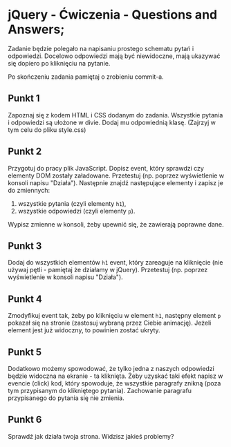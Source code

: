 # jQuery - Ćwiczenia - Questions and Answers;

Zadanie będzie polegało na napisaniu prostego schematu pytań i odpowiedzi. Docelowo odpowiedzi mają być niewidoczne, mają ukazywać się dopiero po kliknięciu na pytanie.

Po skończeniu zadania pamiętaj o zrobieniu commit-a.

## Punkt 1
Zapoznaj się z kodem HTML i CSS dodanym do zadania. Wszystkie pytania i odpowiedzi są ułożone w divie. Dodaj mu odpowiednią klasę. (Zajrzyj w tym celu do pliku style.css)

## Punkt 2
Przygotuj do pracy plik JavaScript. Dopisz event, który sprawdzi czy elementy DOM zostały załadowane. Przetestuj (np. poprzez wyświetlenie w konsoli napisu "Działa").
Następnie znajdź następujące elementy i zapisz je do zmiennych:

1. wszystkie pytania (czyli elementy ```h1```),
2. wszystkie odpowiedzi (czyli elementy ```p```).

Wypisz zmienne w konsoli, żeby upewnić się, że zawierają poprawne dane.

## Punkt 3
Dodaj do wszystkich elementów ```h1``` event, który zareaguje na kliknięcie (nie używaj pętli - pamiętaj że działamy w jQuery).
Przetestuj (np. poprzez wyświetlenie w konsoli napisu "Działa").

## Punkt 4
Zmodyfikuj event tak, żeby po kliknięciu w element ```h1```, następny element ```p``` pokazał się na stronie (zastosuj wybraną przez Ciebie animację). Jeżeli element jest już widoczny, to powinien zostać ukryty.

## Punkt 5
Dodatkowo możemy spowodować, że tylko jedna z naszych odpowiedzi będzie widoczna na ekranie - ta kliknięta.
Żeby uzyskać taki efekt napisz w evencie (click) kod, który spowoduje, że wszystkie paragrafy znikną (poza tym przypisanym do klikniętego pytania). Zachowanie paragrafu przypisanego do pytania się nie zmienia.

## Punkt 6
Sprawdź jak działa twoja strona. Widzisz jakieś problemy?
